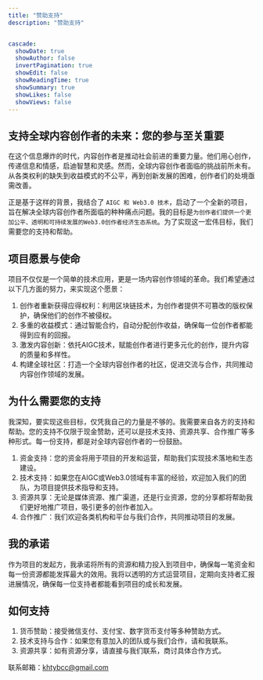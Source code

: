 ```yaml
---
title: "赞助支持"
description: "赞助支持"


cascade:
  showDate: true
  showAuthor: false
  invertPagination: true
  showEdit: false
  showReadingTime: true
  showSummary: true
  showLikes: false
  showViews: false
---
```


## 支持全球内容创作者的未来：您的参与至关重要

在这个信息爆炸的时代，内容创作者是推动社会前进的重要力量。他们用心创作，传递信息和情感，启迪智慧和灵感。然而，全球内容创作者面临的挑战前所未有。从各类权利的缺失到收益模式的不公平，再到创新发展的困难，创作者们的处境亟需改善。

正是基于这样的背景，我结合了 ```AIGC 和 Web3.0 技术```，启动了一个全新的项目，旨在解决全球内容创作者所面临的种种痛点问题。我的目标是```为创作者们提供一个更加公平、透明和可持续发展的Web3.0创作者经济生态系统```。为了实现这一宏伟目标，我们需要您的支持和帮助。

## 项目愿景与使命

项目不仅仅是一个简单的技术应用，更是一场内容创作领域的革命。我们希望通过以下几方面的努力，来实现这个愿景：

1. 创作者重新获得应得权利：利用区块链技术，为创作者提供不可篡改的版权保护，确保他们的创作不被侵权。
2. 多重的收益模式：通过智能合约，自动分配创作收益，确保每一位创作者都能得到应有的回报。
3. 激发内容创新：依托AIGC技术，赋能创作者进行更多元化的创作，提升内容的质量和多样性。
4. 构建全球社区：打造一个全球内容创作者的社区，促进交流与合作，共同推动内容创作领域的发展。

## 为什么需要您的支持
我深知，要实现这些目标，仅凭我自己的力量是不够的。我需要来自各方的支持和帮助。您的支持不仅限于现金赞助，还可以是技术支持、资源共享、合作推广等多种形式。每一份支持，都是对全球内容创作者的一份鼓励。

1. 资金支持：您的资金将用于项目的开发和运营，帮助我们实现技术落地和生态建设。
2. 技术支持：如果您在AIGC或Web3.0领域有丰富的经验，欢迎加入我们的团队，为项目提供技术指导和支持。
3. 资源共享：无论是媒体资源、推广渠道，还是行业资源，您的分享都将帮助我们更好地推广项目，吸引更多的创作者加入。
4. 合作推广：我们欢迎各类机构和平台与我们合作，共同推动项目的发展。

## 我的承诺
作为项目的发起方，我承诺将所有的资源和精力投入到项目中，确保每一笔资金和每一份资源都能发挥最大的效用。我将以透明的方式运营项目，定期向支持者汇报进展情况，确保每一位支持者都能看到项目的成长和发展。

## 如何支持

1. 货币赞助：接受微信支付、支付宝、数字货币支付等多种赞助方式。
2. 技术支持与合作：如果您有意加入的团队或与我们合作，请和我联系。
3. 资源共享：如有资源分享，请直接与我们联系，商讨具体合作方式。

联系邮箱：[khtybcc@gmail.com](mailto:hktybcc@gmail.com)